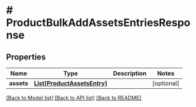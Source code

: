 # # ProductBulkAddAssetsEntriesResponse


## Properties 


Name | Type | Description | Notes
------------ | ------------- | ------------- | -------------
**assets**| [**List[ProductAssetsEntry]**](ProductAssetsEntry.md) |   | [optional]


[[Back to Model list]](../../README.md#models) [[Back to API list]](../../README.md#endpoints) [[Back to README]](../../README.md)

